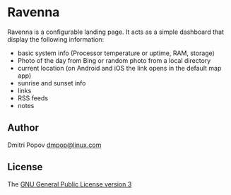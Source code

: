 # Ravenna

Ravenna is a configurable landing page. It acts as a simple dashboard that display the following information:

- basic system info (Processor temperature or uptime, RAM, storage)
- Photo of the day from Bing or random photo from a local directory
- current location (on Android and iOS the link opens in the default map app)
- sunrise and sunset info
- links
- RSS feeds
- notes

## Author

Dmitri Popov [dmpop@linux.com](mailto:dmpop@linux.com)

## License

The [GNU General Public License version 3](http://www.gnu.org/licenses/gpl-3.0.en.html)
